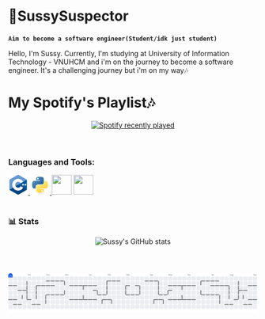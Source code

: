 # 💫SussySuspector

**`Aim to become a software engineer(Student/idk just student)`**

Hello, I'm Sussy. Currently, I'm studying at University of Information Technology - VNUHCM and i'm on the journey to become a software engineer. It's a challenging journey but i'm on my way🎶

#

# My Spotify's Playlist🎶
<div align="center">
  <a href="https://open.spotify.com/user/31rsru3dr4cpgbpbekn4tot7t2jy">
    <img src="https://spotify-recently-played-readme.vercel.app/api?user=31rsru3dr4cpgbpbekn4tot7t2jy&count=5" alt="Spotify recently played"  />
  </a>
</div>

<br/>

#

<h3 align="left">Languages and Tools:</h3>
<p align="left"> 
  <a href="https://www.w3schools.com/cpp/" target="_blank" rel="noreferrer"> 
    <img src="https://raw.githubusercontent.com/devicons/devicon/master/icons/cplusplus/cplusplus-original.svg" alt="cplusplus" width="40" height="40"/> 
  </a> 
  <a href="https://www.python.org" target="_blank" rel="noreferrer"> 
      <img src="https://raw.githubusercontent.com/devicons/devicon/master/icons/python/python-original.svg" alt="python" width="40" height="40"/> 
  </a>
  <a>
    <img src="https://cdn.jsdelivr.net/gh/devicons/devicon@latest/icons/archlinux/archlinux-original.svg" width="40" height="40"/>      
  </a>
  <a>
    <img src="https://cdn.jsdelivr.net/gh/devicons/devicon@latest/icons/linux/linux-original.svg" width="40" height="40" />
  </a>
          
</p>

#

### 📊 Stats
<div align="center">

  ![Sussy's GitHub stats](https://github-readme-stats.vercel.app/api?username=sussysuspector&show_icons=true&theme=gruvbox)  

</div>

#
<br/>
<picture>
  <source media="(prefers-color-scheme: dark)" srcset="https://raw.githubusercontent.com/SussySuspector/SussySuspector/output/pacman-contribution-graph-dark.svg">
  <source media="(prefers-color-scheme: light)" srcset="https://raw.githubusercontent.com/SussySuspector/SussySuspector/output/pacman-contribution-graph.svg">
  <img alt="pacman contribution graph" src="https://raw.githubusercontent.com/SussySuspector/SussySuspector/output/pacman-contribution-graph.svg">
</picture>



